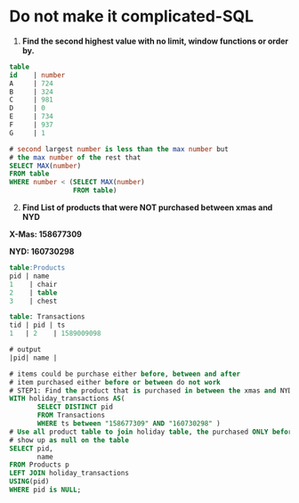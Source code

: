 # Do not make it complicated-SQL

1. **Find the second highest value with no limit, window functions or order by.** 

```sql
table
id    | number
A     | 724
B     | 324
C     | 981
D     | 0
E     | 734
F     | 937
G     | 1

# second largest number is less than the max number but 
# the max number of the rest that 
SELECT MAX(number)
FROM table 
WHERE number < (SELECT MAX(number) 
                FROM table) 
```

2.  **Find List of products that were NOT purchased between xmas and NYD**

**X-Mas: 158677309**

**NYD: 160730298**

```sql
table:Products 
pid | name
1    | chair
2    | table
3    | chest

table: Transactions
tid | pid | ts
1   | 2    | 1589009098

# output 
|pid| name | 

# items could be purchase either before, between and after 
# item purchased either before or between do not work 
# STEP1: Find the product that is purchased in between the xmas and NYD
WITH holiday_transactions AS(
       SELECT DISTINCT pid 
       FROM Transactions 
       WHERE ts between "158677309" AND "160730298" )
# Use all product table to join holiday table, the purchased ONLY before or after will 
# show up as null on the table
SELECT pid, 
       name
FROM Products p 
LEFT JOIN holiday_transactions
USING(pid)
WHERE pid is NULL; 
```

